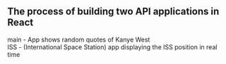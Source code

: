 The process of building two API applications in React
--------------------------------------------------------------------------------
main - App shows random quotes of Kanye West <br>
ISS  - (International Space Station) app displaying the ISS position in real time
